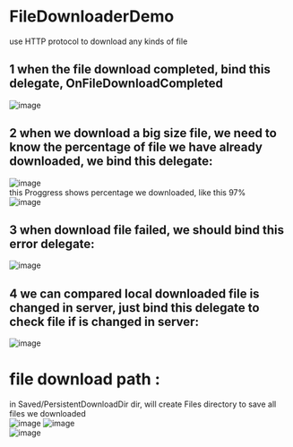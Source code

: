 # FileDownloaderDemo
use HTTP protocol to download any kinds of file

## 1 when the file download completed, bind this delegate, OnFileDownloadCompleted
![image](https://user-images.githubusercontent.com/8192020/215802376-dacd015f-d178-43ef-a0fb-f4bedb87b14c.png)   

## 2 when we download a big size file, we need to know the percentage of file we have already downloaded, we bind this delegate: 
![image](https://user-images.githubusercontent.com/8192020/215802655-536f4799-1d08-4c67-99ce-62d2dee94c0a.png)   
this Proggress shows percentage we downloaded, like this 97%   
![image](https://user-images.githubusercontent.com/8192020/215803201-d6d51956-0e0c-4c5c-8ce4-51a63619157f.png)   


## 3 when download file failed, we should bind this error delegate:   
![image](https://user-images.githubusercontent.com/8192020/215802907-4e761e26-4921-4856-b927-2c76a0c166b0.png)   

## 4 we can compared local downloaded file is changed in server, just bind this delegate to check file if is changed in server:   
![image](https://user-images.githubusercontent.com/8192020/215803769-61e40ae2-3134-4777-a8d1-4f6ad1286498.png)   


# file download path   :   
in Saved/PersistentDownloadDir dir, will create Files directory to save all files we downloaded   
![image](https://user-images.githubusercontent.com/8192020/215806661-576a5374-df4b-4ed9-8753-e886211bbeef.png)
![image](https://user-images.githubusercontent.com/8192020/215806867-1f6626e2-8348-403a-bd05-da6bf1d1b225.png)   
![image](https://user-images.githubusercontent.com/8192020/215806947-2c311650-9845-4d21-b52d-a9b1193f903c.png)   
